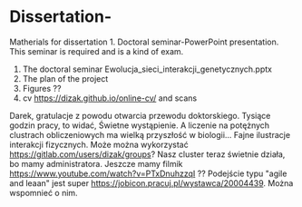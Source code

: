 # Dissertation-
Matherials for dissertation 1. Doctoral seminar-PowerPoint presentation. This seminar is required and is a kind of exam.
1. The doctoral seminar Ewolucja_sieci_interakcji_genetycznych.pptx
2. The plan of the project
3. Figures ??
4. cv https://dizak.github.io/online-cv/ and scans

Darek, gratulacje z powodu otwarcia przewodu doktorskiego. Tysiące godzin pracy, to widać, Świetne wystąpienie. A liczenie na potężnych clustrach obliczeniowych ma wielką przyszłość w biologii... Fajne ilustracje interakcji fizycznych.
Może można wykorzystać https://gitlab.com/users/dizak/groups? 
Nasz cluster teraz świetnie działa, bo mamy administratora.
Jeszcze mamy filmik https://www.youtube.com/watch?v=PTxDnuhzzqI ??
Podejście typu "agile and leaan" jest super https://jobicon.pracuj.pl/wystawca/20004439. Można wspomnieć o nim.
